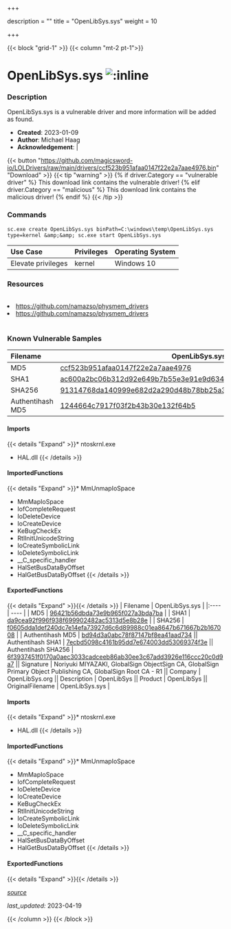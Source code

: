 +++

description = ""
title = "OpenLibSys.sys"
weight = 10

+++


{{< block "grid-1" >}}
{{< column "mt-2 pt-1">}}


# OpenLibSys.sys ![:inline](/images/twitter_verified.png) 


### Description

OpenLibSys.sys is a vulnerable driver and more information will be added as found.

- **Created**: 2023-01-09
- **Author**: Michael Haag
- **Acknowledgement**:  | [](https://twitter.com/)

{{< button "https://github.com/magicsword-io/LOLDrivers/raw/main/drivers/ccf523b951afaa0147f22e2a7aae4976.bin" "Download" >}}
{{< tip "warning" >}}
{% if driver.Category == "vulnerable driver" %}
This download link contains the vulnerable driver!
{% elif driver.Category == "malicious" %}
This download link contains the malicious driver!
{% endif %}
{{< /tip >}}

### Commands

```
sc.exe create OpenLibSys.sys binPath=C:\windows\temp\OpenLibSys.sys type=kernel &amp;&amp; sc.exe start OpenLibSys.sys
```

| Use Case | Privileges | Operating System | 
|:---- | ---- | ---- |
| Elevate privileges | kernel | Windows 10 |

### Resources
<br>
<li><a href=" https://github.com/namazso/physmem_drivers"> https://github.com/namazso/physmem_drivers</a></li>
<li><a href="https://github.com/namazso/physmem_drivers">https://github.com/namazso/physmem_drivers</a></li>
<br>

### Known Vulnerable Samples

| Filename | OpenLibSys.sys |
|:---- | ---- | 
| MD5 | <a href="https://www.virustotal.com/gui/file/ccf523b951afaa0147f22e2a7aae4976">ccf523b951afaa0147f22e2a7aae4976</a> |
| SHA1 | <a href="https://www.virustotal.com/gui/file/ac600a2bc06b312d92e649b7b55e3e91e9d63451">ac600a2bc06b312d92e649b7b55e3e91e9d63451</a> |
| SHA256 | <a href="https://www.virustotal.com/gui/file/91314768da140999e682d2a290d48b78bb25a35525ea12c1b1f9634d14602b2c">91314768da140999e682d2a290d48b78bb25a35525ea12c1b1f9634d14602b2c</a> |
| Authentihash MD5 | <a href="https://www.virustotal.com/gui/search/authentihash%253A1244664c7917f03f2b43b30e132f64b5">1244664c7917f03f2b43b30e132f64b5</a> || Authentihash SHA1 | <a href="https://www.virustotal.com/gui/search/authentihash%253Ad6f015693e56a3ebba725a6591cc07443d0e1661">d6f015693e56a3ebba725a6591cc07443d0e1661</a> || Authentihash SHA256 | <a href="https://www.virustotal.com/gui/search/authentihash%253Adb68a9cbe22b22cba782592eef76e63e080ee8d30943be6da694701f44b6c33e">db68a9cbe22b22cba782592eef76e63e080ee8d30943be6da694701f44b6c33e</a> || Signature | Noriyuki MIYAZAKI, GlobalSign ObjectSign CA, GlobalSign Primary Object Publishing CA, GlobalSign Root CA - R1   || Company | OpenLibSys.org || Description | OpenLibSys || Product | OpenLibSys || OriginalFilename | OpenLibSys.sys |
#### Imports
{{< details "Expand" >}}* ntoskrnl.exe
* HAL.dll
{{< /details >}}
#### ImportedFunctions
{{< details "Expand" >}}* MmUnmapIoSpace
* MmMapIoSpace
* IofCompleteRequest
* IoDeleteDevice
* IoCreateDevice
* KeBugCheckEx
* RtlInitUnicodeString
* IoCreateSymbolicLink
* IoDeleteSymbolicLink
* __C_specific_handler
* HalSetBusDataByOffset
* HalGetBusDataByOffset
{{< /details >}}
#### ExportedFunctions
{{< details "Expand" >}}{{< /details >}}
| Filename | OpenLibSys.sys |
|:---- | ---- | 
| MD5 | <a href="https://www.virustotal.com/gui/file/96421b56dbda73e9b965f027a3bda7ba">96421b56dbda73e9b965f027a3bda7ba</a> |
| SHA1 | <a href="https://www.virustotal.com/gui/file/da9cea92f996f938f699902482ac5313d5e8b28e">da9cea92f996f938f699902482ac5313d5e8b28e</a> |
| SHA256 | <a href="https://www.virustotal.com/gui/file/f0605dda1def240dc7e14efa73927d6c6d89988c01ea8647b671667b2b167008">f0605dda1def240dc7e14efa73927d6c6d89988c01ea8647b671667b2b167008</a> |
| Authentihash MD5 | <a href="https://www.virustotal.com/gui/search/authentihash%253Abd94d3a0abc78f87147bf8ea41aad734">bd94d3a0abc78f87147bf8ea41aad734</a> || Authentihash SHA1 | <a href="https://www.virustotal.com/gui/search/authentihash%253A7ecbd5098c4161b95dd7e674003dd53069374f3e">7ecbd5098c4161b95dd7e674003dd53069374f3e</a> || Authentihash SHA256 | <a href="https://www.virustotal.com/gui/search/authentihash%253A6f3937451f0170a0aec3033cadceeb86ab30ee3c67add3926e116ccc20c0d9a7">6f3937451f0170a0aec3033cadceeb86ab30ee3c67add3926e116ccc20c0d9a7</a> || Signature | Noriyuki MIYAZAKI, GlobalSign ObjectSign CA, GlobalSign Primary Object Publishing CA, GlobalSign Root CA - R1   || Company | OpenLibSys.org || Description | OpenLibSys || Product | OpenLibSys || OriginalFilename | OpenLibSys.sys |
#### Imports
{{< details "Expand" >}}* ntoskrnl.exe
* HAL.dll
{{< /details >}}
#### ImportedFunctions
{{< details "Expand" >}}* MmUnmapIoSpace
* MmMapIoSpace
* IofCompleteRequest
* IoDeleteDevice
* IoCreateDevice
* KeBugCheckEx
* RtlInitUnicodeString
* IoCreateSymbolicLink
* IoDeleteSymbolicLink
* __C_specific_handler
* HalSetBusDataByOffset
* HalGetBusDataByOffset
{{< /details >}}
#### ExportedFunctions
{{< details "Expand" >}}{{< /details >}}



[*source*](https://github.com/magicsword-io/LOLDrivers/tree/main/yaml/openlibsys.yaml)

*last_updated:* 2023-04-19








{{< /column >}}
{{< /block >}}
